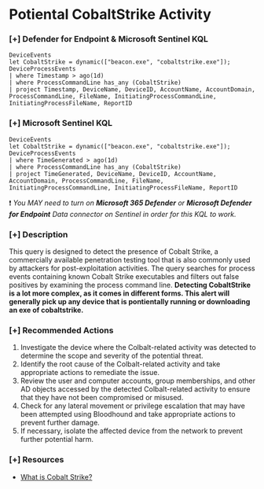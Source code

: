 # Potiental CobaltStrike Activity 

### [+] Defender for Endpoint & Microsoft Sentinel KQL
```
DeviceEvents
let CobaltStrike = dynamic(["beacon.exe", "cobaltstrike.exe"]);
DeviceProcessEvents
| where Timestamp > ago(1d)
| where ProcessCommandLine has_any (CobaltStrike)
| project Timestamp, DeviceName, DeviceID, AccountName, AccountDomain, ProcessCommandLine, FileName, InitiatingProcessCommandLine, InitiatingProcessFileName, ReportID
```

### [+] Microsoft Sentinel KQL
```
DeviceEvents
let CobaltStrike = dynamic(["beacon.exe", "cobaltstrike.exe"]);
DeviceProcessEvents
| where TimeGenerated > ago(1d)
| where ProcessCommandLine has_any (CobaltStrike)
| project TimeGenerated, DeviceName, DeviceID, AccountName, AccountDomain, ProcessCommandLine, FileName, InitiatingProcessCommandLine, InitiatingProcessFileName, ReportID
```
:exclamation: *You MAY need to turn on **Microsoft 365 Defender** or **Microsoft Defender for Endpoint** Data connector on Sentinel in order for this KQL to work.*

### [+] Description 
This query is designed to detect the presence of Cobalt Strike, a commercially available penetration testing tool that is also commonly used by attackers for post-exploitation activities. The query searches for process events containing known Cobalt Strike executables and filters out false positives by examining the process command line. 
**Detecting CobaltStrike is a lot more complex, as it comes in different forms. This alert will generally pick up any device that is pontientally running or downloading an exe of cobaltstrike.**

### [+] Recommended Actions
1. Investigate the device where the Colbalt-related activity was detected to determine the scope and severity of the potential threat.
2. Identify the root cause of the Colbalt-related activity and take appropriate actions to remediate the issue.
3. Review the user and computer accounts, group memberships, and other AD objects accessed by the detected Colbalt-related activity to ensure that they have not been compromised or misused.
4. Check for any lateral movement or privilege escalation that may have been attempted using Bloodhound and take appropriate actions to prevent further damage.
5. If necessary, isolate the affected device from the network to prevent further potential harm.

### [+] Resources
- [What is Cobalt Strike?](https://www.cobaltstrike.com/)
